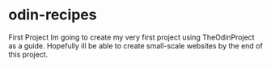 # odin-recipes
First Project
Im going to create my very first project using TheOdinProject as a guide. Hopefully ill be able to create small-scale websites by the end of this project.
